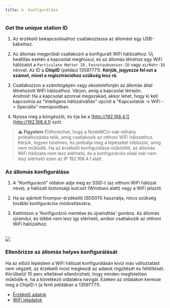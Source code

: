 ```yaml
---
title: A  konfigurálása
---
```

### Get the unique station ID
1. Az érzékelő bekapcsolásához csatlakoztassa az állomást egy USB-kábelhez.

2. Az állomás megpróbál csatlakozni a konfigurált WiFi hálózathoz. Új beállítás esetén a kapcsolat meghiúsul, és az állomás létrehoz egy WiFi hálózatot a `Particulate Matter ID` , `Feinstaubsensor-ID` vagy `airRohr-ID` névvel. Az ID a **ChipID** (például 13597771). **Kérjük, jegyezze fel ezt a számot, mivel a regisztrációhoz szükség lesz rá**.

3. Csatlakozzon a számítógépén vagy okostelefonján az állomás által létrehozott WiFi hálózathoz. Várjon, amíg a kapcsolat létrejön.<br>*Android*: Ha a kapcsolat azonnal megszakad, akkor lehet, hogy ki kell kapcsolnia az "Intelligens hálózatváltás" opciót a "Kapcsolatok -> WiFi -> Speciális" menüpontban.

4. Nyissa meg a böngészőt, és írja be a [http://192.168.4.1](http://192.168.4.1) szót.

> ⚠️ **Figyelem** Előfordulhat, hogy a NodeMCU-nak néhány próbálkozásba telik, amíg csatlakozik az otthoni WiFi hálózathoz. Kérjük, legyen türelmes, és próbálja meg a lépéseket többször, amíg nem működik. Ha az érzékelő konfigurálása működött, az állomás WiFi hálózata nem lesz elérhető, és a konfigurációs oldal már nem lesz elérhető ezen az IP 192.168.4.1 alatt.

### Az állomás konfigurálása
1. A "Konfiguráció" oldalon adja meg az SSID-t (az otthoni WiFi hálózat neve), a hálózati biztonsági kulcsot (Windows alatt) vagy a WiFi jelszót.

2. Ha az ajánlott finompor-érzékelőt (SDS011) használja, nincs szükség további konfigurációs módosításokra.

3. Kattintson a 'Konfiguráció mentése és újraindítás' gombra. Az állomás újraindul, és többé nem lesz így elérhető, amikor csatlakozik az otthoni WiFi hálózathoz.

<br>

<img src="../docs/airrohr_config_initial.jpg" loading="lazy"/>

<br>

### Ellenőrizze az állomás helyes konfigurálását
Ha az előző lépésben a WiFi hálózat konfigurálásán kívül más változtatást nem végzett, az érzékelő most megkezdi az adatok rögzítését és feltöltését. Körülbelül 10 perc elteltével ellenőrizheti, hogy minden megfelelően működik-e, ha a következő oldalakra navigál. Ezeken az oldalakon keresse meg a ChipID-t (a fenti példában a 13597771).

 * [Érzékelő adatok](https://www.madavi.desensorgraph.php)
 * [WiFi jeladatok](https://www.madavi.desensorsignal.php)
